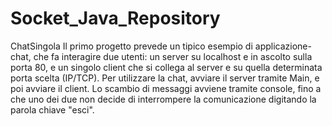 # Socket_Java_Repository

ChatSingola
Il primo progetto prevede un tipico esempio di applicazione-chat, che fa interagire due utenti: un server su localhost e in ascolto sulla porta 80, e un singolo client che 
si collega al server e su quella determinata porta scelta (IP/TCP).
Per utilizzare la chat, avviare il server tramite Main, e poi avviare il client. Lo scambio di messaggi avviene tramite console, fino a che uno dei due non decide di interrompere la 
comunicazione digitando la parola chiave "esci". 
